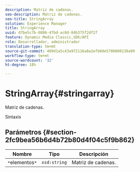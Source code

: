 ```yaml
---
description: Matriz de cadenas.
seo-description: Matriz de cadenas.
seo-title: StringArray
solution: Experience Manager
title: StringArray
uuid: d7be5c7b-6086-47bd-ac0d-84b375f2df2f
feature: Dynamic Media Classic,SDK/API
role: Desarrollador, administrador
translation-type: tm+mt
source-git-commit: 469d1a5c43a972116a8a2efb0de5708800130a99
workflow-type: tm+mt
source-wordcount: '32'
ht-degree: 18%

---
```



# StringArray{#stringarray}

Matriz de cadenas.

Sintaxis

## Parámetros {#section-2fc9bea56b6d4b72b80d4f04c5f9b862}

| Nombre | Tipo | Descripción |
|---|---|---|
| `*`elementos`*` | `xsd:string` | Matriz de cadenas. |

